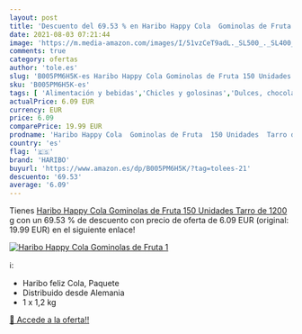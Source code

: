 ```yaml
---
layout: post
title: 'Descuento del 69.53 % en Haribo Happy Cola  Gominolas de Fruta  1'
date: 2021-08-03 07:21:44
image: 'https://m.media-amazon.com/images/I/51vzCeT9adL._SL500_._SL400_.jpg'
comments: true
category: ofertas
author: 'tole.es'
slug: 'B005PM6H5K-es Haribo Happy Cola Gominolas de Fruta 150 Unidades Tarro de...'
sku: 'B005PM6H5K-es'
tags: [ 'Alimentación y bebidas','Chicles y golosinas','Dulces, chocolates y chicles','Golosinas','haribo', ]
actualPrice: 6.09 EUR
currency: EUR
price: 6.09
comparePrice: 19.99 EUR
prodname: 'Haribo Happy Cola  Gominolas de Fruta  150 Unidades  Tarro de 1200 g'
country: 'es'
flag: '🇪🇸'
brand: 'HARIBO'
buyurl: 'https://www.amazon.es/dp/B005PM6H5K/?tag=tolees-21'
descuento: '69.53'
average: '6.09'
---
```


Tienes [Haribo Happy Cola  Gominolas de Fruta  150 Unidades  Tarro de 1200 g](https://www.amazon.es/dp/B005PM6H5K/?tag=tolees-21) con un 69.53 % de descuento con precio de oferta de 6.09 EUR (original: 19.99 EUR) en el siguiente enlace!

[![Haribo Happy Cola  Gominolas de Fruta  1](https://m.media-amazon.com/images/I/51vzCeT9adL._SL500_._SL400_.jpg)](https://www.amazon.es/dp/B005PM6H5K/?tag=tolees-21)

ℹ️:

- Haribo feliz Cola, Paquete
- Distribuido desde Alemania
- 1 x 1,2 kg

[🛒 Accede a la oferta!!](https://www.amazon.es/dp/B005PM6H5K/?tag=tolees-21)
